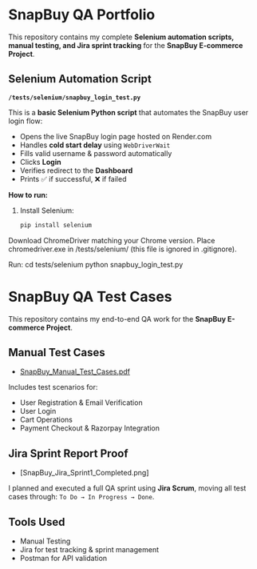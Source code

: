 # SnapBuy QA Portfolio

This repository contains my complete **Selenium automation scripts, manual testing, and Jira sprint tracking** for the **SnapBuy E-commerce Project**.


##  Selenium Automation Script

**`/tests/selenium/snapbuy_login_test.py`**

This is a **basic Selenium Python script** that automates the SnapBuy user login flow:

- Opens the live SnapBuy login page hosted on Render.com
- Handles **cold start delay** using `WebDriverWait`
- Fills valid username & password automatically
- Clicks **Login**
- Verifies redirect to the **Dashboard**
- Prints ✅ if successful, ❌ if failed

**How to run:**
1. Install Selenium:
   ```bash
   pip install selenium

  Download ChromeDriver matching your Chrome version.
  Place chromedriver.exe in /tests/selenium/ (this file is ignored in .gitignore).

Run:
    cd tests/selenium
    python snapbuy_login_test.py


# SnapBuy QA Test Cases

This repository contains my end-to-end QA work for the **SnapBuy E-commerce Project**.

##  Manual Test Cases
-  [SnapBuy_Manual_Test_Cases.pdf](SnapBuy_Manual_Test_Cases.pdf)

Includes test scenarios for:
- User Registration & Email Verification
- User Login
- Cart Operations
- Payment Checkout & Razorpay Integration

##  Jira Sprint Report Proof
-  [SnapBuy_Jira_Sprint1_Completed.png]

I planned and executed a full QA sprint using **Jira Scrum**, moving all test cases through:
`To Do → In Progress → Done`.

##  Tools Used
- Manual Testing
- Jira for test tracking & sprint management
- Postman for API validation 
